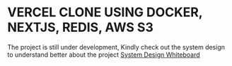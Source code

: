 # VERCEL CLONE USING DOCKER, NEXTJS, REDIS, AWS S3

The project is still under development, Kindly check out the system design to understand better about the project 
[System Design Whiteboard](https://app.eraser.io/workspace/r1xAoPSAVW005MexEZ3g?origin=share)
